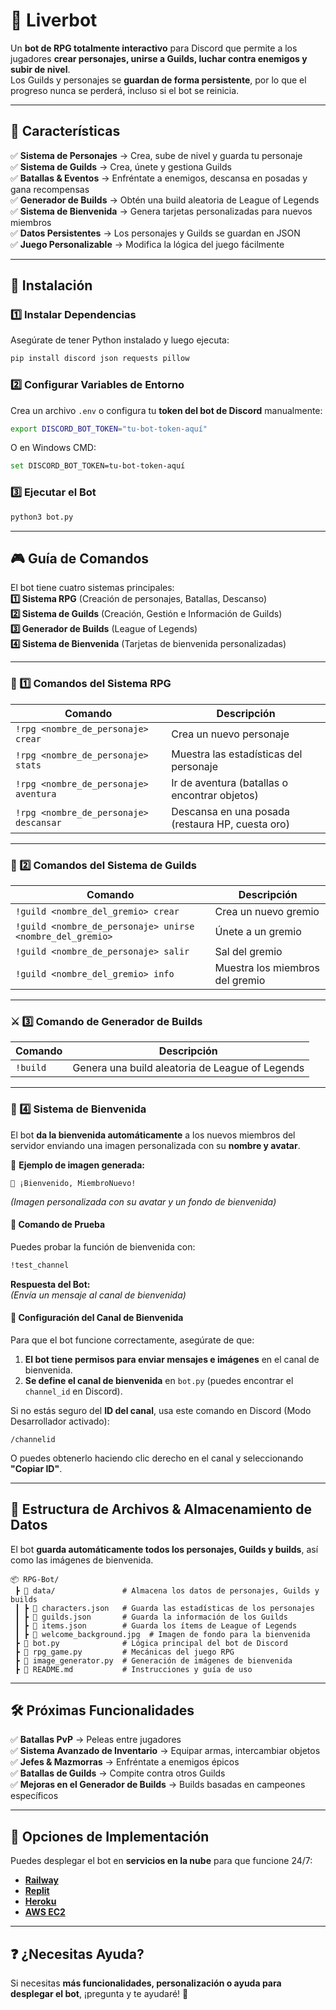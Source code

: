 # 🏰 Liverbot
Un **bot de RPG totalmente interactivo** para Discord que permite a los jugadores **crear personajes, unirse a Guilds, luchar contra enemigos y subir de nivel**.  
Los Guilds y personajes se **guardan de forma persistente**, por lo que el progreso nunca se perderá, incluso si el bot se reinicia.

---

## **📌 Características**
✅ **Sistema de Personajes** → Crea, sube de nivel y guarda tu personaje  
✅ **Sistema de Guilds** → Crea, únete y gestiona Guilds  
✅ **Batallas & Eventos** → Enfréntate a enemigos, descansa en posadas y gana recompensas  
✅ **Generador de Builds** → Obtén una build aleatoria de League of Legends  
✅ **Sistema de Bienvenida** → Genera tarjetas personalizadas para nuevos miembros  
✅ **Datos Persistentes** → Los personajes y Guilds se guardan en JSON  
✅ **Juego Personalizable** → Modifica la lógica del juego fácilmente  

---

## **🔧 Instalación**
### **1️⃣ Instalar Dependencias**
Asegúrate de tener Python instalado y luego ejecuta:
```sh
pip install discord json requests pillow
```

### **2️⃣ Configurar Variables de Entorno**
Crea un archivo `.env` o configura tu **token del bot de Discord** manualmente:
```sh
export DISCORD_BOT_TOKEN="tu-bot-token-aquí"
```
O en Windows CMD:
```sh
set DISCORD_BOT_TOKEN=tu-bot-token-aquí
```

### **3️⃣ Ejecutar el Bot**
```sh
python3 bot.py
```

---

## **🎮 Guía de Comandos**
El bot tiene cuatro sistemas principales:  
**1️⃣ Sistema RPG** (Creación de personajes, Batallas, Descanso)  
**2️⃣ Sistema de Guilds** (Creación, Gestión e Información de Guilds)  
**3️⃣ Generador de Builds** (League of Legends)  
**4️⃣ Sistema de Bienvenida** (Tarjetas de bienvenida personalizadas)  

---

### **📜 1️⃣ Comandos del Sistema RPG**
| Comando | Descripción |
|---------|-------------|
| `!rpg <nombre_de_personaje> crear` | Crea un nuevo personaje |
| `!rpg <nombre_de_personaje> stats` | Muestra las estadísticas del personaje |
| `!rpg <nombre_de_personaje> aventura` | Ir de aventura (batallas o encontrar objetos) |
| `!rpg <nombre_de_personaje> descansar` | Descansa en una posada (restaura HP, cuesta oro) |

---

### **🏰 2️⃣ Comandos del Sistema de Guilds**
| Comando | Descripción |
|---------|-------------|
| `!guild <nombre_del_gremio> crear` | Crea un nuevo gremio |
| `!guild <nombre_de_personaje> unirse <nombre_del_gremio>` | Únete a un gremio |
| `!guild <nombre_de_personaje> salir` | Sal del gremio |
| `!guild <nombre_del_gremio> info` | Muestra los miembros del gremio |

---

### **⚔️ 3️⃣ Comando de Generador de Builds**
| Comando | Descripción |
|---------|-------------|
| `!build` | Genera una build aleatoria de League of Legends |

---

### **👋 4️⃣ Sistema de Bienvenida**
El bot **da la bienvenida automáticamente** a los nuevos miembros del servidor enviando una imagen personalizada con su **nombre y avatar**.  

📌 **Ejemplo de imagen generada:**
```
🎉 ¡Bienvenido, MiembroNuevo!
```
_(Imagen personalizada con su avatar y un fondo de bienvenida)_

#### **🔹 Comando de Prueba**
Puedes probar la función de bienvenida con:
```sh
!test_channel
```
**Respuesta del Bot:**  
_(Envía un mensaje al canal de bienvenida)_

#### **📌 Configuración del Canal de Bienvenida**
Para que el bot funcione correctamente, asegúrate de que:
1. **El bot tiene permisos para enviar mensajes e imágenes** en el canal de bienvenida.
2. **Se define el canal de bienvenida** en `bot.py` (puedes encontrar el `channel_id` en Discord).

Si no estás seguro del **ID del canal**, usa este comando en Discord (Modo Desarrollador activado):
```
/channelid
```
O puedes obtenerlo haciendo clic derecho en el canal y seleccionando **"Copiar ID"**.

---

## **📂 Estructura de Archivos & Almacenamiento de Datos**
El bot **guarda automáticamente todos los personajes, Guilds y builds**, así como las imágenes de bienvenida.

```
📦 RPG-Bot/
 ┣ 📂 data/               # Almacena los datos de personajes, Guilds y builds
 ┃ ┣ 📜 characters.json   # Guarda las estadísticas de los personajes
 ┃ ┣ 📜 guilds.json       # Guarda la información de los Guilds
 ┃ ┣ 📜 items.json        # Guarda los ítems de League of Legends
 ┃ ┣ 📜 welcome_background.jpg  # Imagen de fondo para la bienvenida
 ┣ 📜 bot.py              # Lógica principal del bot de Discord
 ┣ 📜 rpg_game.py         # Mecánicas del juego RPG
 ┣ 📜 image_generator.py  # Generación de imágenes de bienvenida
 ┣ 📜 README.md           # Instrucciones y guía de uso
```

---

## **🛠 Próximas Funcionalidades**
✅ **Batallas PvP** → Peleas entre jugadores  
✅ **Sistema Avanzado de Inventario** → Equipar armas, intercambiar objetos  
✅ **Jefes & Mazmorras** → Enfréntate a enemigos épicos  
✅ **Batallas de Guilds** → Compite contra otros Guilds  
✅ **Mejoras en el Generador de Builds** → Builds basadas en campeones específicos  

---

## **🚀 Opciones de Implementación**
Puedes desplegar el bot en **servicios en la nube** para que funcione 24/7:
- **[Railway](https://railway.app/)**
- **[Replit](https://replit.com/)**
- **[Heroku](https://www.heroku.com/)**
- **[AWS EC2](https://aws.amazon.com/ec2/)**

---

## **❓ ¿Necesitas Ayuda?**
Si necesitas **más funcionalidades, personalización o ayuda para desplegar el bot**, ¡pregunta y te ayudaré! 🚀
